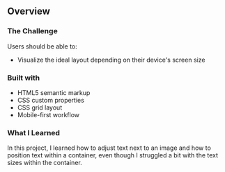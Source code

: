 ## Overview

### The Challenge

Users should be able to:

- Visualize the ideal layout depending on their device's screen size

### Built with

- HTML5 semantic markup
- CSS custom properties
- CSS grid layout
- Mobile-first workflow

### What I Learned

In this project, I learned how to adjust text next to an image and how to position text within a container, even though I struggled a bit with the text sizes within the container.